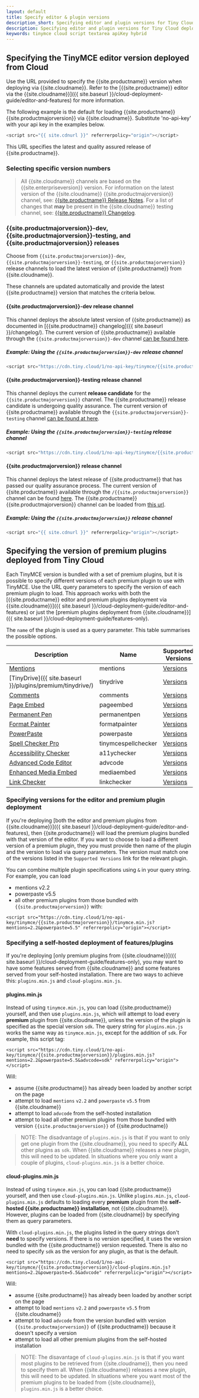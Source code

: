 ```yaml
---
layout: default
title: Specify editor & plugin versions
description_short: Specifying editor and plugin versions for Tiny Cloud deployments.
description: Specifying editor and plugin versions for Tiny Cloud deployments.
keywords: tinymce cloud script textarea apiKey hybrid
---
```


## Specifying the TinyMCE editor version deployed from Cloud

Use the URL provided to specify the {{site.productname}} version when deploying via {{site.cloudname}}. Refer to the [{{site.productname}} editor via the {{site.cloudname}}]({{ site.baseurl }}/cloud-deployment-guide/editor-and-features) for more information.

The following example is the default for loading {{site.productname}} {{site.productmajorversion}} via {{site.cloudname}}. Substitute 'no-api-key' with your api key in the examples below.

```js
<script src="{{ site.cdnurl }}" referrerpolicy="origin"></script>
```

This URL specifies the latest and quality assured release of {{site.productname}}.

### Selecting specific version numbers

> All {{site.cloudname}} channels are based on the {{site.enterpriseversion}} version. For information on the latest version of the {{site.cloudname}} {{site.productmajorversion}} channel, see: [{{site.productname}} Release Notes]({{site.baseurl}}/release-notes/). For a list of changes that **may** be present in the {{site.cloudname}} testing channel, see: [{{site.productname}} Changelog]({{site.baseurl}}/changelog/).

### {{site.productmajorversion}}-dev, {{site.productmajorversion}}-testing, and {{site.productmajorversion}} releases

Choose from `{{site.productmajorversion}}-dev`, `{{site.productmajorversion}}-testing`, or `{{site.productmajorversion}}` release channels to load the latest version of {{site.productname}} from {{site.cloudname}}.

These channels are updated automatically and provide the latest {{site.productname}} version that matches the criteria below.

#### {{site.productmajorversion}}-dev release channel

This channel deploys the absolute latest version of {{site.productname}} as documented in [{{site.productname}} changelog]({{ site.baseurl }}/changelog/). The current version of {{site.productname}} available through the `{{site.productmajorversion}}-dev` channel [can be found here](https://cdn.tiny.cloud/1/no-api-key/tinymce/{{site.productmajorversion}}-dev/version.txt).

##### Example: Using the `{{site.productmajorversion}}-dev` release channel

```js
<script src="https://cdn.tiny.cloud/1/no-api-key/tinymce/{{site.productmajorversion}}-dev/tinymce.min.js" referrerpolicy="origin"></script>
```

#### {{site.productmajorversion}}-testing release channel

This channel deploys the current **release candidate** for the `{{site.productmajorversion}}` channel. The {{site.productname}} release candidate is undergoing quality assurance. The current version of {{site.productname}} available through the `{{site.productmajorversion}}-testing` channel [can be found at here](https://cdn.tiny.cloud/1/no-api-key/tinymce/{{site.productmajorversion}}-testing/version.txt).

##### Example: Using the `{{site.productmajorversion}}-testing` release channel

```js
<script src="https://cdn.tiny.cloud/1/no-api-key/tinymce/{{site.productmajorversion}}-testing/tinymce.min.js" referrerpolicy="origin"></script>
```

#### {{site.productmajorversion}} release channel

This channel deploys the latest release of {{site.productname}} that has passed our quality assurance process. The current version of {{site.productname}} available through the `/{{site.productmajorversion}}` channel can be found [here](https://cdn.tiny.cloud/1/no-api-key/tinymce/{{site.productmajorversion}}/version.txt). The {{site.productname}} {{site.productmajorversion}} channel can be loaded from [this url](https://cdn.tiny.cloud/1/no-api-key/tinymce/{{site.productmajorversion}}/plugins.min.js).

##### Example: Using the `{{site.productmajorversion}}` release channel

```js
<script src="{{ site.cdnurl }}" referrerpolicy="origin"></script>
```

## Specifying the version of premium plugins deployed from Tiny Cloud

Each TinyMCE version is bundled with a set of premium plugins, but it is possible to specify different versions of each premium plugin to use with TinyMCE. Use the URL query parameters to specify the version of each premium plugin to load. This approach works with both the [{{site.productname}} editor and premium plugins deployment via {{site.cloudname}}]({{ site.baseurl }}/cloud-deployment-guide/editor-and-features) or just the [premium plugins deployment from {{site.cloudname}}]({{ site.baseurl }}/cloud-deployment-guide/features-only).

The `name` of the plugin is used as a query parameter. This table summarises the possible options.

| Description | Name |  Supported Versions |
| ---- | ------------------|  ------------------ |
| [Mentions]({{site.baseurl}}/plugins/premium/mentions/) | mentions   |  [Versions](http://cdn.tiny.cloud/1/no-api-key/tinymce-plugins/mentions/available-versions) |
| [TinyDrive]({{ site.baseurl }}/plugins/premium/tinydrive/) | tinydrive | [Versions](http://cdn.tiny.cloud/1/no-api-key/tinymce-plugins/tinydrive/available-versions) |
| [Comments]({{site.baseurl}}/plugins/premium/comments/) | comments |   [Versions](http://cdn.tiny.cloud/1/no-api-key/tinymce-plugins/tinycomments/available-versions) |
| [Page Embed]({{site.baseurl}}/plugins/premium/pageembed/) | pageembed |  [Versions](http://cdn.tiny.cloud/1/no-api-key/tinymce-plugins/pageembed/available-versions) |
| [Permanent Pen]({{site.baseurl}}/plugins/premium/permanentpen/) | permanentpen |  [Versions](http://cdn.tiny.cloud/1/no-api-key/tinymce-plugins/permanentpen/available-versions) |
| [Format Painter]({{site.baseurl}}/plugins/premium/formatpainter/) | formatpainter |  [Versions](http://cdn.tiny.cloud/1/no-api-key/tinymce-plugins/formatpainter/available-versions) |
| [PowerPaste]({{site.baseurl}}/plugins/premium/powerpaste) | powerpaste |  [Versions](http://cdn.tiny.cloud/1/no-api-key/tinymce-plugins/powerpaste/available-versions) |
| [Spell Checker Pro]({{site.baseurl}}/plugins/premium/tinymcespellchecker) | tinymcespellchecker |  [Versions](http://cdn.tiny.cloud/1/no-api-key/tinymce-plugins/tinymcespellchecker/available-versions) |
| [Accessibility Checker]({{site.baseurl}}/plugins/premium/a11ychecker) | a11ychecker |  [Versions](http://cdn.tiny.cloud/1/no-api-key/tinymce-plugins/a11ychecker/available-versions) |
| [Advanced Code Editor]({{site.baseurl}}/plugins/premium/advcode/) |  advcode |  [Versions](http://cdn.tiny.cloud/1/no-api-key/tinymce-plugins/advcode/available-versions) |
| [Enhanced Media Embed]({{site.baseurl}}/plugins/premium/mediaembed/) | mediaembed | [Versions](http://cdn.tiny.cloud/1/no-api-key/tinymce-plugins/mediaembed/available-versions) |
| [Link Checker]({{site.baseurl}}/plugins/premium/linkchecker/) | linkchecker |  [Versions](http://cdn.tiny.cloud/1/no-api-key/tinymce-plugins/linkchecker/available-versions) |


### Specifying versions for the editor and premium plugin deployment

If you're deploying [both the editor and premium plugins from {{site.cloudname}}]({{ site.baseurl }}/cloud-deployment-guide/editor-and-features), then {{site.productname}} will load the premium plugins bundled with that version of the editor. If you want to choose to load a different version of a premium plugin, they you must provide then name of the plugin and the version to load via query parameters. The version must match one of the versions listed in the `Supported Versions` link for the relevant plugin.


You can combine multiple plugin specifications using `&` in your query string. For example, you can load 

* mentions v2.2
* powerpaste v5.5
* all other premium plugins from those bundled with `{{site.productmajorversion}}` with: 

```
<script src="https://cdn.tiny.cloud/1/no-api-key/tinymce/{{site.productmajorversion}}/tinymce.min.js?mentions=2.2&powerpaste=5.5" referrerpolicy="origin"></script>
```

### Specifying a self-hosted deployment of features/plugins

If you're deploying [only premium plugins from {{site.cloudname}}]({{ site.baseurl }}/cloud-deployment-guide/features-only), you may want to have some features served from {{site.cloudname}} and some features served from your self-hosted installation. There are two ways to achieve this: `plugins.min.js` and `cloud-plugins.min.js`.

#### plugins.min.js

Instead of using `tinymce.min.js`, you can load {{site.productname}} yourself, and then use `plugins.min.js`, which will attempt to load every **premium** plugin from {{site.cloudname}}, unless the version of the plugin is specified as the special version `sdk`. The query string for `plugins.min.js` works the same way as `tinymce.min.js`, except for the addition of `sdk`. For example, this script tag: 

```
<script src="https://cdn.tiny.cloud/1/no-api-key/tinymce/{{site.productmajorversion}}/plugins.min.js?mentions=2.2&powerpaste=5.5&advcode=sdk" referrerpolicy="origin"></script>
```

Will:

* assume {{site.productname}} has already been loaded by another script on the page
* attempt to load `mentions` `v2.2` and `powerpaste` `v5.5` from {{site.cloudname}}
* attempt to load `advcode` from the self-hosted installation
* attempt to load all other premium plugins from those bundled with version `{{site.productmajorversion}}` of {{site.productname}}

> NOTE: The disadvantage of `plugins.min.js` is that if you want to only get one plugin from the {{site.cloudname}}, you need to specify **ALL** other plugins as `sdk`. When {{site.cloudname}} releases a new plugin, this will need to be updated. In situations where you only want a couple of plugins, `cloud-plugins.min.js` is a better choice.

#### cloud-plugins.min.js

Instead of using `tinymce.min.js`, you can load {{site.productname}} yourself, and then use `cloud-plugins.min.js`. Unlike `plugins.min.js`, `cloud-plugins.min.js` defaults to loading every **premium** plugin from the **self-hosted {{site.productname}} installation**, not {{site.cloudname}}. However, plugins can be loaded from {{site.cloudname}} by specifying them as query parameters.

With `cloud-plugins.min.js`, the plugins listed in the query strings don't **need** to specify versions. If there is no version specified, it uses the version bundled with the {{site.productname}} version requested. There is also no need to specify `sdk` as the version for any plugin, as that is the default.

```
<script src="https://cdn.tiny.cloud/1/no-api-key/tinymce/{{site.productmajorversion}}/cloud-plugins.min.js?mentions=2.2&powerpaste=5.5&advcode" referrerpolicy="origin"></script>
```

Will:

* assume {{site.productname}} has already been loaded by another script on the page
* attempt to load `mentions` `v2.2` and `powerpaste` `v5.5` from {{site.cloudname}}
* attempt to load `advcode` from the version bundled with version `{{site.productmajorversion}}` of {{site.productname}} because it doesn't specify a version
* attempt to load all other premium plugins from the self-hosted installation

> NOTE: The disavantage of `cloud-plugins.min.js` is that if you want most plugins to be retrieved from {{site.cloudname}}, then you need to specify them all. When {{site.cloudname}} releases a new plugin, this will need to be updated. In situations where you want most of the premium plugins to be loaded from {{site.cloudname}}, `plugins.min.js` is a better choice.

